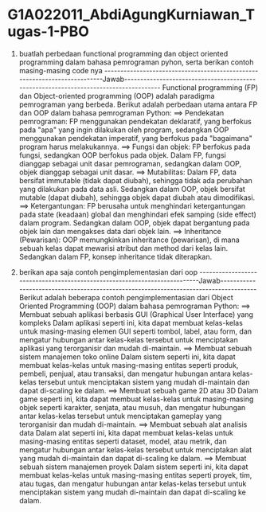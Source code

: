 # G1A022011_AbdiAgungKurniawan_Tugas-1-PBO

1. buatlah perbedaan functional programming dan object oriented programming dalam bahasa pemrograman pyhon, serta berikan contoh masing-masing code nya
--------------------------------------------------------------------------Jawab-------------------------------------------------------------------------------------
Functional programming (FP) dan Object-oriented programming (OOP) adalah paradigma pemrograman yang berbeda. Berikut adalah perbedaan utama antara FP dan OOP dalam bahasa pemrograman Python:
==> Pendekatan pemrograman:
  FP menggunakan pendekatan deklaratif, yang berfokus pada "apa" yang ingin dilakukan oleh program, sedangkan OOP menggunakan pendekatan imperatif, yang berfokus pada "bagaimana" program harus melakukannya.
==> Fungsi dan objek:
  FP berfokus pada fungsi, sedangkan OOP berfokus pada objek. Dalam FP, fungsi dianggap sebagai unit dasar pemrograman, sedangkan dalam OOP, objek dianggap sebagai unit dasar.
==> Mutabilitas:
  Dalam FP, data bersifat immutable (tidak dapat diubah), sehingga tidak ada perubahan yang dilakukan pada data asli. Sedangkan dalam OOP, objek bersifat mutable (dapat diubah), sehingga objek dapat diubah atau dimodifikasi.
==> Ketergantungan:
  FP berusaha untuk menghindari ketergantungan pada state (keadaan) global dan menghindari efek samping (side effect) dalam program. Sedangkan dalam OOP, objek dapat bergantung pada objek lain dan mengakses data dari objek lain.
==> Inheritance (Pewarisan):
  OOP memungkinkan inheritance (pewarisan), di mana sebuah kelas dapat mewarisi atribut dan method dari kelas lain. Sedangkan dalam FP, konsep inheritance tidak diterapkan.
  
  
2. berikan apa saja contoh pengimplementasian dari oop
--------------------------------------------------------------------------Jawab-------------------------------------------------------------------------------------
Berikut adalah beberapa contoh pengimplementasian dari Object Oriented Programming (OOP) dalam bahasa pemrograman Python:
==> Membuat sebuah aplikasi berbasis GUI (Graphical User Interface) yang kompleks
  Dalam aplikasi seperti ini, kita dapat membuat kelas-kelas untuk masing-masing elemen GUI seperti tombol, label, atau form, dan mengatur hubungan antar kelas-kelas tersebut untuk menciptakan aplikasi yang terorganisir dan mudah di-maintain.
==> Membuat sebuah sistem manajemen toko online
  Dalam sistem seperti ini, kita dapat membuat kelas-kelas untuk masing-masing entitas seperti produk, pembeli, penjual, atau transaksi, dan mengatur hubungan antara kelas-kelas tersebut untuk menciptakan sistem yang mudah di-maintain dan dapat di-scaling ke dalam.
==> Membuat sebuah game 2D atau 3D
  Dalam game seperti ini, kita dapat membuat kelas-kelas untuk masing-masing objek seperti karakter, senjata, atau musuh, dan mengatur hubungan antar kelas-kelas tersebut untuk menciptakan gameplay yang terorganisir dan mudah di-maintain.
==> Membuat sebuah alat analisis data
  Dalam alat seperti ini, kita dapat membuat kelas-kelas untuk masing-masing entitas seperti dataset, model, atau metrik, dan mengatur hubungan antar kelas-kelas tersebut untuk menciptakan alat yang mudah di-maintain dan dapat di-scaling ke dalam.
==> Membuat sebuah sistem manajemen proyek
  Dalam sistem seperti ini, kita dapat membuat kelas-kelas untuk masing-masing entitas seperti proyek, tim, atau tugas, dan mengatur hubungan antar kelas-kelas tersebut untuk menciptakan sistem yang mudah di-maintain dan dapat di-scaling ke dalam.
